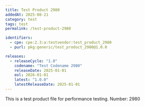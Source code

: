 ```yaml
---
title: Test Product 2980
addedAt: 2025-08-21
category: test
tags: test
permalink: /test-product-2980

identifiers:
  - cpe: cpe:2.3:a:testvendor:test_product_2980
  - purl: pkg:generic/test_product_2980@1.0.0

releases:
  - releaseCycle: "1.0"
    codename: "Test Codename 2980"
    releaseDate: 2025-01-01
    eol: 2026-01-01
    latest: "1.0.0"
    latestReleaseDate: 2025-01-01
---
```


This is a test product file for performance testing. Number: 2980
